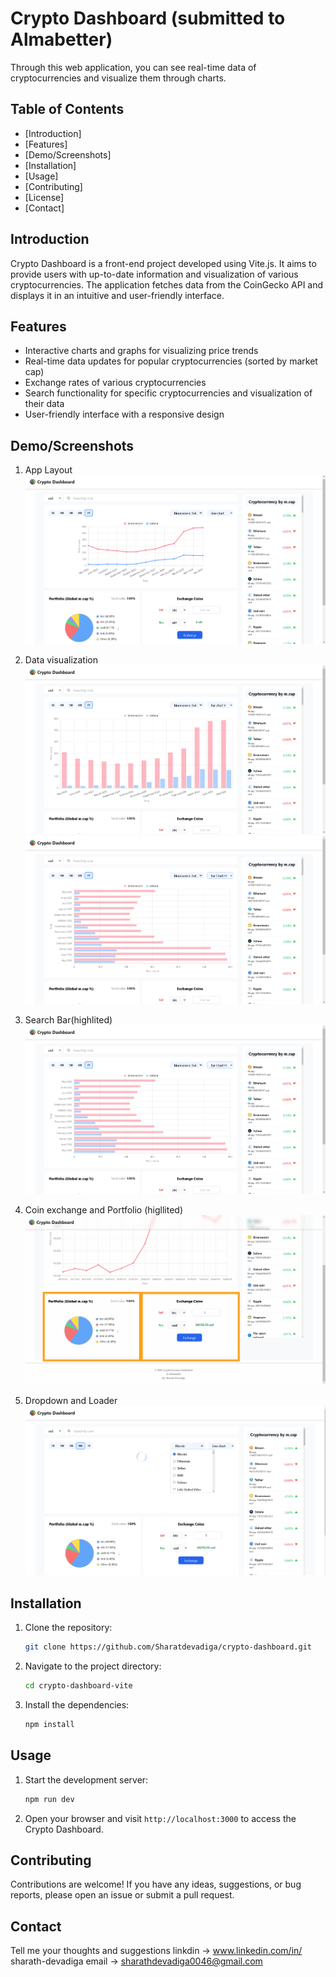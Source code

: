 # Crypto Dashboard (submitted to Almabetter)

Through this web application, you can see real-time data of cryptocurrencies and visualize them through charts.

## Table of Contents

- [Introduction]
- [Features]
- [Demo/Screenshots]
- [Installation]
- [Usage]
- [Contributing]
- [License]
- [Contact]

## Introduction

Crypto Dashboard is a front-end project developed using Vite.js. It aims to provide users with up-to-date information and visualization of various cryptocurrencies. The application fetches data from the CoinGecko API and displays it in an intuitive and user-friendly interface.

## Features

- Interactive charts and graphs for visualizing price trends
- Real-time data updates for popular cryptocurrencies (sorted by market cap)
- Exchange rates of various cryptocurrencies
- Search functionality for specific cryptocurrencies and visualization of their data
- User-friendly interface with a responsive design

## Demo/Screenshots

1. App Layout
   ![App Layout](./screenshots/1.%20Layout.png)

2. Data visualization
   ![vertical bar chart](./screenshots/2.%20Data_Visualization.png)
   ![](./screenshots/2.%20Data_Visualization2.png)

3. Search Bar(highlited)
   ![Horizontal bar chart](./screenshots/2.%20Data_Visualization2.png)

4. Coin exchange and Portfolio (higllited)
   ![Coin exchange and portfolio](./screenshots/4.%20CoinExchange_And_Portfolio.png)

5. Dropdown and Loader
   ![Dropdown and loader](./screenshots/5.%20DropDown_And_Loader.png)

## Installation

1. Clone the repository:

   ```bash
   git clone https://github.com/Sharatdevadiga/crypto-dashboard.git
   ```

2. Navigate to the project directory:

   ```bash
   cd crypto-dashboard-vite
   ```

3. Install the dependencies:

   ```bash
   npm install
   ```

## Usage

1. Start the development server:

   ```bash
   npm run dev
   ```

2. Open your browser and visit `http://localhost:3000` to access the Crypto Dashboard.

## Contributing

Contributions are welcome! If you have any ideas, suggestions, or bug reports, please open an issue or submit a pull request.

## Contact

Tell me your thoughts and suggestions
linkdin -> www.linkedin.com/in/
sharath-devadiga
email -> sharathdevadiga0046@gmail.com
